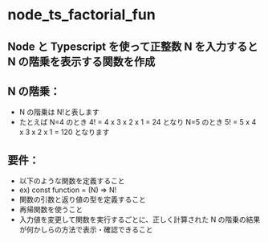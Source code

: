 # node_ts_factorial_fun

## Node と Typescript を使って正整数 N を入力すると N の階乗を表示する関数を作成

## N の階乗：

- N の階乗は N!と表します
- たとえば N=4 のとき 4! = 4 x 3 x 2 x 1 = 24 となり
  N=5 のとき 5! = 5 x 4 x 3 x 2 x 1 = 120 となります

## 要件：

- 以下のような関数を定義すること
- ex) const function = (N) => N!
- 関数の引数と返り値の型を定義すること
- 再帰関数を使うこと
- 入力値を変更して関数を実行するごとに、正しく計算された N の階乗の結果が何かしらの方法で表示・確認できること
